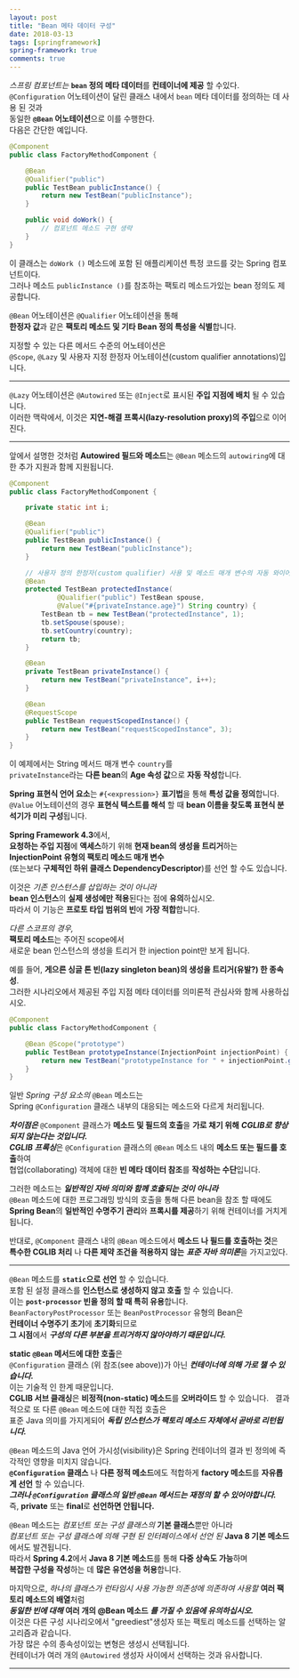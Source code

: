 ```yaml
---
layout: post
title: "Bean 메타 데이터 구성"
date: 2018-03-13
tags: [springframework]
spring-framework: true
comments: true
---
```



*스프링 컴포넌트는* **`bean` 정의 메타 데이터**를 **컨테이너에 제공** 할 수있다.  
`@Configuration` 어노테이션이 달린 클래스 내에서 `bean` 메타 데이터를 정의하는 데 사용 된 것과  
동일한 **`@Bean` 어노테이션**으로 이를 수행한다.  
다음은 간단한 예입니다.  

~~~java
@Component
public class FactoryMethodComponent {

    @Bean
    @Qualifier("public")
    public TestBean publicInstance() {
        return new TestBean("publicInstance");
    }

    public void doWork() {
        // 컴포넌트 메소드 구현 생략
    }
}
~~~

이 클래스는 `doWork ()` 메소드에 포함 된 애플리케이션 특정 코드를 갖는 Spring 컴포넌트이다.  
그러나 메소드 `publicInstance ()`를 참조하는 팩토리 메소드가있는 bean 정의도 제공합니다.  

`@Bean` 어노테이션은 `@Qualifier` 어노테이션을 통해  
**한정자 값**과 같은 **팩토리 메소드 및 기타 Bean 정의 특성을 식별**합니다.  

지정할 수 있는 다른 메서드 수준의 어노테이션은  
`@Scope`, `@Lazy` 및 사용자 지정 한정자 어노테이션(custom qualifier annotations)입니다.  

---
`@Lazy` 어노테이션은 `@Autowired` 또는 `@Inject`로 표시된 **주입 지점에 배치** 될 수 있습니다.  
이러한 맥락에서, 이것은 **지연-해결 프록시(lazy-resolution proxy)의 주입**으로 이어진다.  

---

앞에서 설명한 것처럼 **Autowired 필드와 메소드**는 `@Bean` 메소드의 `autowiring`에 대한 추가 지원과 함께 지원됩니다.  
~~~java
@Component
public class FactoryMethodComponent {

    private static int i;

    @Bean
    @Qualifier("public")
    public TestBean publicInstance() {
        return new TestBean("publicInstance");
    }

    // 사용자 정의 한정자(custom qualifier) 사용 및 메소드 매개 변수의 자동 와이어 링
    @Bean
    protected TestBean protectedInstance(
            @Qualifier("public") TestBean spouse,
            @Value("#{privateInstance.age}") String country) {
        TestBean tb = new TestBean("protectedInstance", 1);
        tb.setSpouse(spouse);
        tb.setCountry(country);
        return tb;
    }

    @Bean
    private TestBean privateInstance() {
        return new TestBean("privateInstance", i++);
    }

    @Bean
    @RequestScope
    public TestBean requestScopedInstance() {
        return new TestBean("requestScopedInstance", 3);
    }
}
~~~

이 예제에서는 String 메서드 매개 변수 `country`를  
`privateInstance`라는 **다른 bean**의 **Age 속성 값**으로 **자동 작성**합니다.  

**Spring 표현식 언어 요소**는 `#{<expression>}` **표기법**을 통해 **특성 값을 정의**합니다.  
`@Value` 어노테이션의 경우 **표현식 텍스트를 해석** 할 때 **bean 이름을 찾도록 표현식 분석기가 미리 구성**됩니다.  

**Spring Framework 4.3**에서,  
**요청하는 주입 지점**에 **액세스**하기 위해 **현재 bean의 생성을 트리거**하는  
**InjectionPoint 유형의 팩토리 메소드 매개 변수**  
(또는보다 **구체적인 하위 클래스 DependencyDescriptor**)를 선언 할 수도 있습니다.  

이것은 *기존 인스턴스를 삽입하는 것이 아니라*  
**bean 인스턴스**의 **실제 생성에만 적용**된다는 점에 **유의**하십시오.  
따라서 이 기능은 **프로토 타입 범위의 빈**에 **가장 적합**합니다.  

*다른 스코프의 경우,*  
**팩토리 메소드**는 주어진 scope에서  
새로운 bean 인스턴스의 생성을 트리거 한 injection point만 보게 됩니다.  

예를 들어, **게으른 싱글 톤 빈(lazy singleton bean)의 생성을 트리거(유발?) 한 종속성**.  
그러한 시나리오에서 제공된 주입 지점 메타 데이터를 의미론적 관심사와 함께 사용하십시오.  
~~~java
@Component
public class FactoryMethodComponent {

    @Bean @Scope("prototype")
    public TestBean prototypeInstance(InjectionPoint injectionPoint) {
        return new TestBean("prototypeInstance for " + injectionPoint.getMember());
    }
}
~~~

일반 *Spring 구성 요소의* `@Bean` 메소드는  
Spring `@Configuration` 클래스 내부의 대응되는 메소드와 다르게 처리됩니다.  

***차이점은*** `@Component` 클래스가 **메소드 및 필드의 호출**을 **가로 채기 위해** ***CGLIB로 향상되지 않는다는 것입니다.  
CGLIB 프록싱***은 `@Configuration` 클래스의 `@Bean` 메소드 내의 **메소드 또는 필드를 호출**하여  
협업(collaborating) 객체에 대한 **빈 메타 데이터 참조**를 **작성하는 수단**입니다.  

그러한 메소드는 ***일반적인 자바 의미와 함께 호출되는 것이 아니라***  
`@Bean` 메소드에 대한 프로그래밍 방식의 호출을 통해 다른 bean을 참조 할 때에도  
**Spring Bean**의 **일반적인 수명주기 관리**와 **프록시를 제공**하기 위해 컨테이너를 거치게됩니다.  

반대로, `@Component` 클래스 내의 `@Bean` 메소드에서 **메소드 나 필드를 호출하는 것**은  
**특수한 CGLIB 처리** 나 **다른 제약 조건을 적용하지 않는** ***표준 자바 의미론***을 가지고있다.  

---
`@Bean` 메소드를 **`static`으로 선언** 할 수 있습니다.  
포함 된 설정 클래스를 **인스턴스로 생성하지 않고 호출** 할 수 있습니다.  
이는 **`post-processor` 빈을 정의 할 때 특히 유용**합니다.  
`BeanFactoryPostProcessor` 또는 `BeanPostProcessor` 유형의 Bean은  
**컨테이너 수명주기 초기**에 **초기화**되므로  
**그 시점**에서 ***구성의 다른 부분을 트리거하지 않아야하기 때문입니다.***  

**static `@Bean` 메서드에 대한 호출**은  
`@Configuration` 클래스 (위 참조(see above))가 아닌 ***컨테이너에 의해 가로 챌 수 있습니다.***  
이는 기술적 인 한계 때문입니다.   
**CGLIB 서브 클래싱**은 **비정적(non-static) 메소드**를 **오버라이드** 할 수 있습니다.  
결과적으로 또 다른 `@Bean` 메소드에 대한 직접 호출은  
표준 Java 의미를 가지게되어 ***독립 인스턴스가 팩토리 메소드 자체에서 곧바로 리턴됩니다.***  

`@Bean` 메소드의 Java 언어 가시성(visibility)은 Spring 컨테이너의 결과 빈 정의에 즉각적인 영향을 미치지 않습니다.  
**`@Configuration` 클래스** 나 **다른 정적 메소드**에도 적합하게 **factory 메소드**를 **자유롭게 선언** 할 수 있습니다.  
***그러나 `@Configuration` 클래스의 일반 `@Bean` 메서드는 재정의 할 수 있어야합니다.***  
즉, **private** 또는 **final**로 **선언하면 안됩니다.**  

`@Bean` 메소드는 *컴포넌트 또는 구성 클래스의* **기본 클래스**뿐만 아니라  
*컴포넌트 또는 구성 클래스에 의해 구현 된 인터페이스에서 선언 된* **Java 8 기본 메소드**에서도 발견됩니다.  
따라서 **Spring 4.2**에서 **Java 8 기본 메소드**를 통해 **다중 상속도 가능**하며  
**복잡한 구성을 작성**하는 데 **많은 유연성을 허용**합니다.  

마지막으로, *하나의 클래스가 런타임시 사용 가능한 의존성에 의존하여 사용할* **여러 팩토리 메소드의 배열**처럼  
***동일한 빈에 대해*** **여러 개의 @Bean 메소드** ***를 가질 수 있음에 유의하십시오.***  
이것은 다른 구성 시나리오에서 "greediest"생성자 또는 팩토리 메소드를 선택하는 알고리즘과 같습니다.  
가장 많은 수의 종속성이있는 변형은 생성시 선택됩니다.  
컨테이너가 여러 개의 `@Autowired` 생성자 사이에서 선택하는 것과 유사합니다.  

---
